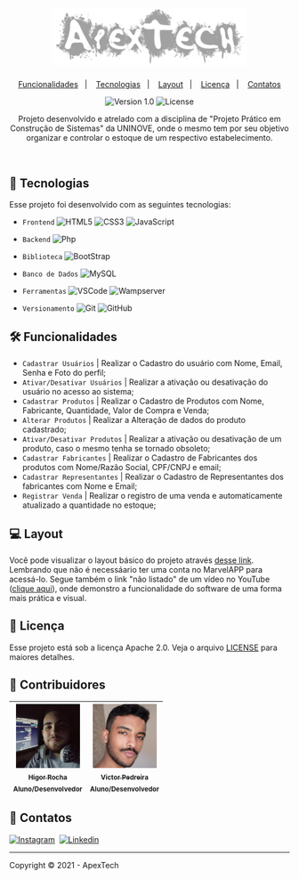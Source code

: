 <h1 align="center">
    <img alt="ApexTech" title="ApexTech" src=".apextech/logo2.png" width=350/>
</h1>

<p align="center">
  <a href="#-funcionalidades">Funcionalidades</a>&nbsp;&nbsp;&nbsp;|&nbsp;&nbsp;&nbsp;
  <a href="#-tecnologias">Tecnologias</a>&nbsp;&nbsp;&nbsp;|&nbsp;&nbsp;&nbsp;
  <a href="#-layout">Layout</a>&nbsp;&nbsp;&nbsp;|&nbsp;&nbsp;&nbsp;
  <a href="memo-licença">Licença</a>&nbsp;&nbsp;&nbsp;|&nbsp;&nbsp;&nbsp;
  <a href="speech_balloon-contatos">Contatos</a>
</p>

<p align="center">
    <img src="https://img.shields.io/static/v1?label=Version&message=1.0&color=A9A9A9&labelColor=000000" alt="Version 1.0"/>
    <img alt="License" src="https://img.shields.io/static/v1?label=License&message=apache%202.0&color=A9A9A9&labelColor=000000">
</p>

<p align="center">
  Projeto desenvolvido e atrelado com a disciplina de "Projeto Prático em Construção de Sistemas" da UNINOVE, onde o mesmo tem por seu objetivo organizar e controlar o estoque     de um respectivo estabelecimento. 
</p>

<br/>

<!-- LINGUAGENS -->
## 🚀 Tecnologias
Esse projeto foi desenvolvido com as seguintes tecnologias:

- `Frontend` ![HTML5](https://img.shields.io/badge/-HTML5-05122A?&logo=HTML5) 
             ![CSS3](https://img.shields.io/badge/-CSS3-05122A?&logo=CSS3&logoColor=007ACC)
             ![JavaScript](https://img.shields.io/badge/-JavaScript-05122A?&logo=JavaScript)

- `Backend` ![Php](https://img.shields.io/badge/-PhP-05122A?&logo=Php)

- `Biblioteca` ![BootStrap](https://img.shields.io/badge/-BootStrap-05122A?&logo=BootStrap)

- `Banco de Dados` ![MySQL](https://img.shields.io/badge/-MySQL-05122A?&logo=mysql)

- `Ferramentas` ![VSCode](https://img.shields.io/badge/-VSCode-05122A?&logo=Visual%20Studio%20Code&logoColor=007ACC)
                ![Wampserver](https://img.shields.io/badge/-Wampserver-05122A?&logo=WampServer&logoColor=FFFFFF)
              
- `Versionamento` ![Git](https://img.shields.io/badge/-Git-05122A?&logo=git)
                  ![GitHub](https://img.shields.io/badge/-GitHub-05122A?&logo=github)

<!-- REQUISITOS DO SISTEMA -->
## 🛠 Funcionalidades
- `Cadastrar Usuários` | Realizar o Cadastro do usuário com Nome, Email, Senha e Foto do perfil;
- `Ativar/Desativar Usuários` | Realizar a ativação ou desativação do usuário no acesso ao sistema;
- `Cadastrar Produtos` | Realizar o Cadastro de Produtos com Nome, Fabricante, Quantidade, Valor de Compra e Venda;
- `Alterar Produtos` | Realizar a Alteração de dados do produto cadastrado;
- `Ativar/Desativar Produtos` | Realizar a ativação ou desativação de um produto, caso o mesmo tenha se tornado obsoleto;
- `Cadastrar Fabricantes` | Realizar o Cadastro de Fabricantes dos produtos com Nome/Razão Social, CPF/CNPJ e email;
- `Cadastrar Representantes` | Realizar o Cadastro de Representantes dos fabricantes com Nome e Email;
- `Registrar Venda` | Realizar o registro de uma venda e automaticamente atualizado a quantidade no estoque;

<!-- LAYOUT DO SISTEMA -->
## 💻 Layout
Você pode visualizar o layout básico do projeto através [desse link](https://marvelapp.com/prototype/728ab14). Lembrando que não é necessáario ter uma conta no MarvelAPP para acessá-lo. Segue também o link "não listado" de um vídeo no YouTube ([clique aqui](.toDoList/logo2.png)), onde demonstro a funcionalidade do software de uma forma mais prática e visual.

<!-- LICENSE  -->
## :memo: Licença
Esse projeto está sob a licença Apache 2.0. Veja o arquivo [LICENSE](LICENSE.md) para maiores detalhes.

<!-- CONTRIBUIDORES  -->
## :busts_in_silhouette: Contribuidores
[<img src=".apextech/HigorProfile.jpg" width=115 > <br> <sub> Higor Rocha </sub>](https://github.com/HigorRoc) <br><sub>Aluno/Desenvolvedor</sub> | [<img src=".apextech/VictorProfile.jpg" width=115 > <br> <sub> Victor Pedreira</sub>](https://github.com/VictorNuPe) <br><sub>Aluno/Desenvolvedor</sub> |
| :---: | :---: |  

<!-- CONTATOS -->
## :speech_balloon: Contatos
[![Instagram](https://img.shields.io/badge/-Instagram_-E4405F?&logo=Instagram&logoColor=FFFFFF)](https://instagram.com/hiigorrocha_)&nbsp;
[![Linkedin](https://img.shields.io/badge/-Linkedln-0A66C2?&logo=Linkedin&logoColor=FFFFFF)](https://www.linkedin.com/in/higor-silva18/)&nbsp;

---

Copyright ©️ 2021 - ApexTech
